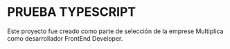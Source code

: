 # PRUEBA TYPESCRIPT

Este proyecto fue creado como parte de selección de la emprese Multiplica como desarrollador FrontEnd Developer.